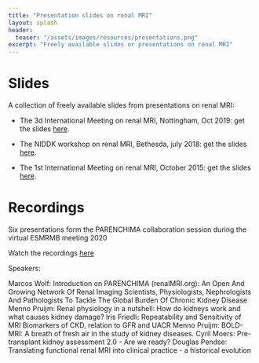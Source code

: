 ```yaml
---
title: "Presentation slides on renal MRI"
layout: splash
header:
  teaser: "/assets/images/resources/presentations.png"
excerpt: "Freely available slides or presentations on renal MRI"
---
```


# Slides

A collection of freely available slides from presentations on renal MRI:


- The 3d International Meeting on renal MRI, Nottingham, Oct 2019: get the slides [here](https://www.nottingham.ac.uk/research/groups/spmic/research/uk-renal-imaging-network/3rd-renal-symposium/programme.aspx).

- The NIDDK workshop on renal MRI, Bethesda, july 2018: get the slides [here](https://www.niddk.nih.gov/news/meetings-workshops/2018/renal-imaging-workshop?agenda).

- The 1st International Meeting on renal MRI, October 2015: get the slides [here](https://sites.google.com/site/renalmriworkshop/program?authuser=0).


# Recordings

Six presentations form the PARENCHIMA collaboration session during the virtual ESMRMB meeting 2020

Watch the recordings [here](2020-10-01-esmrmb-virtual-conference)

Speakers:

Marcos Wolf: Introduction on PARENCHIMA (renalMRI.org): An Open And Growing Network Of Renal Imaging Scientists, Physiologists, Nephrologists And Pathologists To Tackle The Global Burden Of Chronic Kidney Disease
Menno Pruijm:  Renal physiology in a nutshell: How do kidneys work and what causes kidney damage? 
Iris Friedli:  Repeatability and Sensitivity of MRI Biomarkers of CKD, relation to GFR and UACR 
Menno Pruijm:  BOLD-MRI: A breath of fresh air in the study of kidney diseases. 
Cyril Moers:  Pre-transplant kidney assessment 2.0 - Are we ready? 
Douglas Pendse:  Translating functional renal MRI into clinical practice - a historical evolution 